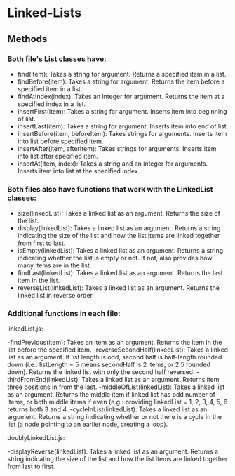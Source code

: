 # Linked-Lists

## Methods

### Both file's List classes have:
- find(item): Takes a string for argument. Returns a specified item in a list. 
- findBefore(item): Takes a string for argument. Returns the item before a specified item in a list.
- findAtIndex(index): Takes an integer for argument. Returns the item at a specified index in a list.
- insertFirst(item): Takes a string for argument. Inserts item into beginning of list.
- insertLast(item): Takes a string for argument. Inserts item into end of list.
- insertBefore(item, beforeItem): Takes strings for arguments. Inserts item into list before specified item.
- insertAfter(item, afterItem): Takes strings for arguments. Inserts item into list after specified item.
- insertAt(item, index): Takes a string and an integer for arguments. Inserts item into list at the specified index.

### Both files also have functions that work with the LinkedList classes:
- size(linkedList): Takes a linked list as an argument. Returns the size of the list.
- display(linkedList): Takes a linked list as an argument. Returns a string indicating the size of the list and how the list items are linked together from first to last.
- isEmpty(linkedList): Takes a linked list as an argument. Returns a string indicating whether the list is empty or not. If not, also provides how many items are in the list.
- findLast(linkedList): Takes a linked list as an argument. Returns the last item in the list.
- reverseList(linkedList): Takes a linked list as an argument. Returns the linked list in reverse order.

### Additional functions in each file:
linkedList.js:

-findPrevious(item): Takes an item as an argument. Returns the item in the list before the specified item.
-reverseSecondHalf(linkedList): Takes a linked list as an argument. If list length is odd, second half is half-length rounded down (i.e.: listLength = 5 means secondHalf is 2 items, or 2.5 rounded down). Returns the linked list with only the second half reversed.
-thirdFromEnd(linkedList): Takes a linked list as an argument. Returns item three positions in from the last.
-middleOfList(linkedList): Takes a linked list as an argument. Returns the middle item if linked list has odd number of items, or both middle items if even (e.g.: providing linkedList = 1, 2, 3, 4, 5, 6 returns both 3 and 4.
-cycleInList(linkedList): Takes a linked list as an argument. Returns a string indicating whether or not there is a cycle in the list (a node pointing to an earlier node, creating a loop).

doublyLinkedList.js:

-displayReverse(linkedList): Takes a linked list as an argument. Returns a string indicating the size of the list and how the list items are linked together from last to first.
